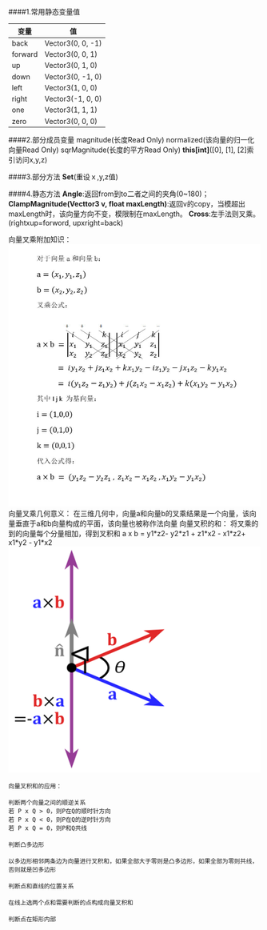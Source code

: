 ####1.常用静态变量值

| 变量 | 值 |
|--------|--------|
|back | Vector3(0, 0, -1)|
|forward | Vector3(0, 0, 1)|
|up | Vector3(0, 1, 0)|
|down | Vector3(0, -1, 0)|
|left | Vector3(1, 0, 0)|
|right | Vector3(-1, 0, 0)|
|one | Vector3(1, 1, 1)|
|zero | Vector3(0, 0, 0)|

####2.部分成员变量
magnitude(长度Read Only)
normalized(该向量的归一化向量Read Only)
sqrMagnitude(长度的平方Read Only)
**this[int]**([0], [1], [2]索引访问x,y,z)

####3.部分方法
**Set**(重设ｘ,y,z值)

####4.静态方法
**Angle**:返回from到to二者之间的夹角(0~180)；
**ClampMagnitude(Vecttor3 v, float maxLength)**:返回v的copy，当模超出maxLength时，该向量方向不变，模限制在maxLength。
**Cross**:左手法则叉乘。(rightxup=forword, upxright=back)

向量叉乘附加知识：
![向量叉乘](../Resources/vector3cross.jpg)
向量叉乘几何意义：
在三维几何中，向量a和向量b的叉乘结果是一个向量，该向量垂直于a和b向量构成的平面，该向量也被称作法向量
向量叉积的和：
将叉乘的到的向量每个分量相加，得到叉积和
a x b = y1\*z2- y2\*z1 + z1\*x2 - x1\*z2+ x1\*y2 - y1\*x2
![示意图](../Resources/vector3cross2.png)
```
向量叉积和的应用：

判断两个向量之间的顺逆关系
若 P x Q > 0，则P在Q的顺时针方向
若 P x Q < 0，则P在Q的逆时针方向
若 P x Q = 0，则P和Q共线

判断凸多边形

以多边形相邻两条边为向量进行叉积和，如果全部大于零则是凸多边形，如果全部为零则共线，否则就是凹多边形

判断点和直线的位置关系

在线上选两个点和需要判断的点构成向量叉积和

判断点在矩形内部


```